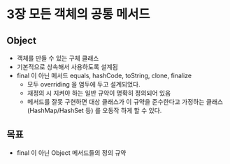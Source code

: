 # 3장 모든 객체의 공통 메서드

## Object
- 객체를 만들 수 있는 구체 클래스
- 기본적으로 상속해서 사용하도록 설계됨
- final 이 아닌 메서드 equals, hashCode, toString, clone, finalize
    - 모두 overriding 을 염두에 두고 설계되었다.
    - 재정의 시 지켜야 하는 일반 규약이 명확히 정의되어 있음
    - 메서드를 잘못 구현하면 대상 클래스가 이 규약을 준수한다고 가정하는 클래스 (HashMap/HashSet 등) 를 오동작 하게 할 수 있다.

## 목표
- final 이 아닌 Object 메서드들의 정의 규약


